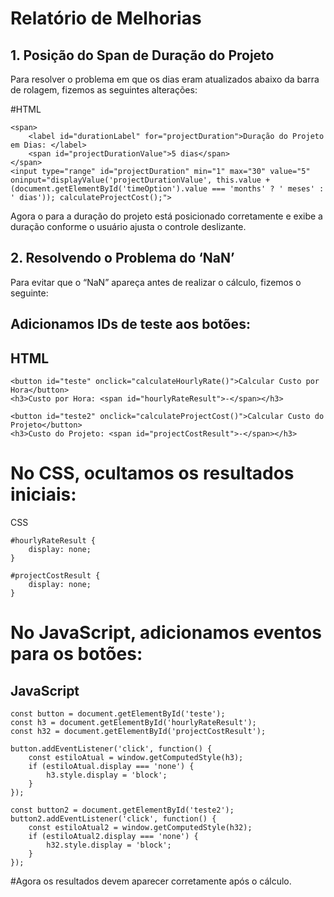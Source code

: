 # Relatório de Melhorias
## 1. Posição do Span de Duração do Projeto
Para resolver o problema em que os dias eram atualizados abaixo da barra de rolagem, fizemos as seguintes alterações:

#HTML
```
<span>
    <label id="durationLabel" for="projectDuration">Duração do Projeto em Dias: </label>
    <span id="projectDurationValue">5 dias</span>
</span>
<input type="range" id="projectDuration" min="1" max="30" value="5" oninput="displayValue('projectDurationValue', this.value + (document.getElementById('timeOption').value === 'months' ? ' meses' : ' dias')); calculateProjectCost();">
```
Agora o <span> para a duração do projeto está posicionado corretamente e exibe a duração conforme o usuário ajusta o controle deslizante.

## 2. Resolvendo o Problema do ‘NaN’

Para evitar que o “NaN” apareça antes de realizar o cálculo, fizemos o seguinte:

## Adicionamos IDs de teste aos botões:

## HTML
```
<button id="teste" onclick="calculateHourlyRate()">Calcular Custo por Hora</button>
<h3>Custo por Hora: <span id="hourlyRateResult">-</span></h3>

<button id="teste2" onclick="calculateProjectCost()">Calcular Custo do Projeto</button>
<h3>Custo do Projeto: <span id="projectCostResult">-</span></h3>
```


# No CSS, ocultamos os resultados iniciais:
CSS
```
#hourlyRateResult {
    display: none;
}

#projectCostResult {
    display: none;
}
```

# No JavaScript, adicionamos eventos para os botões:
## JavaScript
```
const button = document.getElementById('teste');
const h3 = document.getElementById('hourlyRateResult');
const h32 = document.getElementById('projectCostResult');

button.addEventListener('click', function() {
    const estiloAtual = window.getComputedStyle(h3);
    if (estiloAtual.display === 'none') {
        h3.style.display = 'block';
    }
});

const button2 = document.getElementById('teste2');
button2.addEventListener('click', function() {
    const estiloAtual2 = window.getComputedStyle(h32);
    if (estiloAtual2.display === 'none') {
        h32.style.display = 'block';
    }
});
```
#Agora os resultados devem aparecer corretamente após o cálculo.
